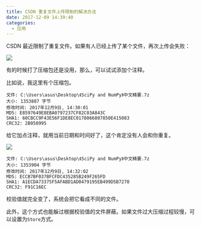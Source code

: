 ```yaml
---
title: CSDN 重复文件上传限制的解决办法
date: 2017-12-09 14:39:40
categories:
  - 应用
---
```


CSDN 最近限制了重复文件。如果有人已经上传了某个文件，再次上传会失败：

![](http://ww1.sinaimg.cn/large/841aea59gy1fmai6vf6idj20td07ggll.jpg)

有的时候打了压缩包还是没用，那么，可以试试添加个注释。

比如说，我这里有个压缩包。

```
文件: C:\Users\asus\Desktop\《SciPy and NumPy》中文精要.7z
大小: 1353887 字节
修改时间: 2017年12月9日, 14:30:01
MD5: E8597649E8EBA0797237CF82C03A843C
SHA1: 60CBCC9F43E56F1DE8EC0178066807850E415083
CRC32: 2B058995
```

给它加点注释，就用当前日期和时间好了，这个肯定没有人会和你重复。

![](http://ww1.sinaimg.cn/large/841aea59gy1fmai762l09j20rm0h23zs.jpg)

```
文件: C:\Users\asus\Desktop\《SciPy and NumPy》中文精要.7z
大小: 1353904 字节
修改时间: 2017年12月9日, 14:32:02
MD5: ECCB7BF037BFCFDC435285B249F265FD
SHA1: A1ECDA73375F5AFABD1AD0479195EB499D5B7270
CRC32: F91C16EC
```

校验值就完全变了，系统会把它看成不同的文件。

此外，这个方式也能躲过根据校验值的文件屏蔽。如果文件过大压缩过程较慢，可以设置为`Store`方式。
